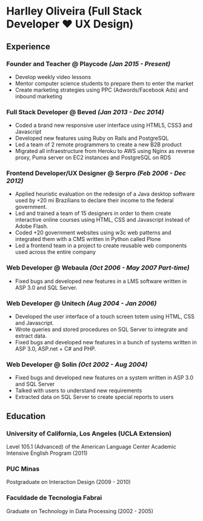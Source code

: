 # Harlley Oliveira (Full Stack Developer ❤ UX Design)
## Experience

### **Founder and Teacher** @ Playcode *(Jan 2015 - Present)*

- Develop weekly video lessons
- Mentor computer science students to prepare them to enter the market
- Create marketing strategies using PPC (Adwords/Facebook Ads) and inbound marketing

### **Full Stack Developer** @ Beved *(Jan 2013 - Dec 2014)*
- Coded a brand new responsive user interface using HTML5, CSS3 and Javascript
- Developed new features using Ruby on Rails and PostgreSQL
- Led a team of 2 remote programmers to create a new B2B product
- Migrated all infraestructure from Heroku to AWS using Nginx as reverse proxy, Puma server on EC2 instances and PostgreSQL on RDS

### **Frontend Developer/UX Designer** @ Serpro *(Feb 2006 - Dec 2012)*
- Applied heuristic evaluation on the redesign of a Java desktop software used by +20 mi Brazilians to declare their income to the federal government.
- Led and trained a team of 15 designers in order to them create interactive online courses using HTML, CSS and Javascript instead of Adobe Flash.
- Coded +20 government websites using w3c web patterns and integrated them with a CMS written in Python called Plone
- Led a frontend team in a project to create reusable web components used across the entire company

### **Web Developer** @ Webaula *(Oct 2006 - May 2007 Part-time)*
- Fixed bugs and developed new features in a LMS software written in ASP 3.0 and SQL Server.

### **Web Developer** @ Unitech *(Aug 2004 - Jan 2006)*
- Developed the user interface of a touch screen totem using HTML, CSS and Javascript.
- Wrote queries and stored procedures on SQL Server to integrate and extract data.
- Fixed bugs and developed new features in a bunch of systems written in ASP 3.0, ASP.net + C# and PHP.

### **Web Developer** @ Solin *(Oct 2002 - Aug 2004)*
- Fixed bugs and developed new features on a system written in ASP 3.0 and SQL Server
- Talked with users to understand new requirements
- Extracted data on SQL Server to create special reports to users

## Education

### University of California, Los Angeles (UCLA Extension)
Level 105.1 (Advanced) of the American Language Center Academic Intensive English Program (2011)

### PUC Minas
Postgraduate on Interaction Design (2009 - 2010)

### Faculdade de Tecnologia Fabrai
Graduate on Technology in Data Processing (2002 - 2005)
